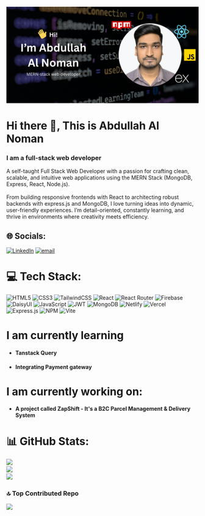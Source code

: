 <img src="https://github.com/devabdullahalnoman/devabdullahalnoman/blob/main/Banner.jpg"></img>
# Hi there 👋, This is Abdullah Al Noman
### I am a full-stack web developer

A self-taught Full Stack Web Developer with a passion for crafting clean, scalable, and intuitive web applications using the MERN Stack (MongoDB, Express, React, Node.js).<br><br>From building responsive frontends with React to architecting robust backends with express.js and MongoDB, I love turning ideas into dynamic, user-friendly experiences. I’m detail-oriented, constantly learning, and thrive in environments where creativity meets efficiency.


## 🌐 Socials:
[![LinkedIn](https://img.shields.io/badge/LinkedIn-%230077B5.svg?logo=linkedin&logoColor=white)](https://linkedin.com/in/dev-abdullah-al-noman) [![email](https://img.shields.io/badge/Email-D14836?logo=gmail&logoColor=white)](mailto:nomanahnaf@gmail.com) 

# 💻 Tech Stack:
![HTML5](https://img.shields.io/badge/html5-%23E34F26.svg?style=for-the-badge&logo=html5&logoColor=white) ![CSS3](https://img.shields.io/badge/css3-%231572B6.svg?style=for-the-badge&logo=css3&logoColor=white) ![TailwindCSS](https://img.shields.io/badge/tailwindcss-%2338B2AC.svg?style=for-the-badge&logo=tailwind-css&logoColor=white) ![React](https://img.shields.io/badge/react-%2320232a.svg?style=for-the-badge&logo=react&logoColor=%2361DAFB) ![React Router](https://img.shields.io/badge/React_Router-CA4245?style=for-the-badge&logo=react-router&logoColor=white) ![Firebase](https://img.shields.io/badge/firebase-%23039BE5.svg?style=for-the-badge&logo=firebase) ![DaisyUI](https://img.shields.io/badge/daisyui-5A0EF8?style=for-the-badge&logo=daisyui&logoColor=white) ![JavaScript](https://img.shields.io/badge/javascript-%23323330.svg?style=for-the-badge&logo=javascript&logoColor=%23F7DF1E) ![JWT](https://img.shields.io/badge/JWT-black?style=for-the-badge&logo=JSON%20web%20tokens) ![MongoDB](https://img.shields.io/badge/MongoDB-%234ea94b.svg?style=for-the-badge&logo=mongodb&logoColor=white) ![Netlify](https://img.shields.io/badge/netlify-%23000000.svg?style=for-the-badge&logo=netlify&logoColor=#00C7B7) ![Vercel](https://img.shields.io/badge/vercel-%23000000.svg?style=for-the-badge&logo=vercel&logoColor=white) ![Express.js](https://img.shields.io/badge/express.js-%23404d59.svg?style=for-the-badge&logo=express&logoColor=%2361DAFB) ![NPM](https://img.shields.io/badge/NPM-%23CB3837.svg?style=for-the-badge&logo=npm&logoColor=white) ![Vite](https://img.shields.io/badge/vite-%23646CFF.svg?style=for-the-badge&logo=vite&logoColor=white)

# I am currently learning
- #### Tanstack Query
- #### Integrating Payment gateway

# I am currently working on: 
- #### A project called ZapShift - It's a B2C Parcel Management & Delivery System


# 📊 GitHub Stats:
![](https://github-readme-stats.vercel.app/api?username=devabdullahalnoman&theme=dark&hide_border=false&include_all_commits=true&count_private=false)<br/>
![](https://nirzak-streak-stats.vercel.app/?user=devabdullahalnoman&theme=dark&hide_border=false)<br/>
![](https://github-readme-stats.vercel.app/api/top-langs/?username=devabdullahalnoman&theme=dark&hide_border=false&include_all_commits=true&count_private=false&layout=compact)

### 🔝 Top Contributed Repo
![](https://github-contributor-stats.vercel.app/api?username=devabdullahalnoman&limit=5&theme=dark&combine_all_yearly_contributions=true)
